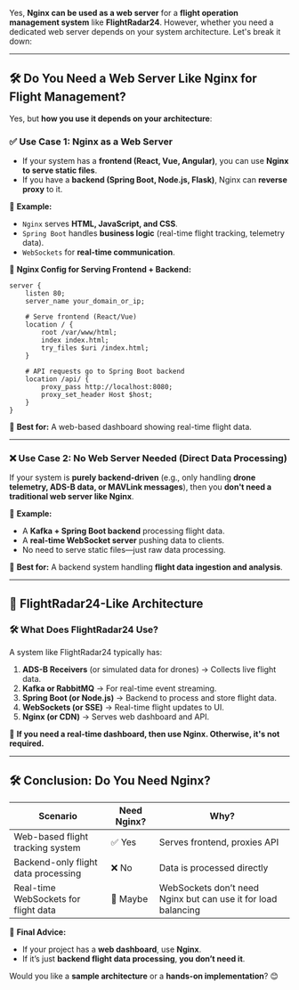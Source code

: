 Yes, **Nginx can be used as a web server** for a **flight operation management system** like **FlightRadar24**. However, whether you need a dedicated web server depends on your system architecture. Let's break it down:

---

## **🛠 Do You Need a Web Server Like Nginx for Flight Management?**
Yes, but **how you use it depends on your architecture**:

### ✅ **Use Case 1: Nginx as a Web Server**
- If your system has a **frontend (React, Vue, Angular)**, you can use **Nginx to serve static files**.
- If you have a **backend (Spring Boot, Node.js, Flask)**, Nginx can **reverse proxy** to it.

🔹 **Example:**
- `Nginx` serves **HTML, JavaScript, and CSS**.
- `Spring Boot` handles **business logic** (real-time flight tracking, telemetry data).
- `WebSockets` for **real-time communication**.

🔹 **Nginx Config for Serving Frontend + Backend:**
```nginx
server {
    listen 80;
    server_name your_domain_or_ip;

    # Serve frontend (React/Vue)
    location / {
        root /var/www/html;
        index index.html;
        try_files $uri /index.html;
    }

    # API requests go to Spring Boot backend
    location /api/ {
        proxy_pass http://localhost:8080;
        proxy_set_header Host $host;
    }
}
```
📌 **Best for:** A web-based dashboard showing real-time flight data.

---

### ❌ **Use Case 2: No Web Server Needed (Direct Data Processing)**
If your system is **purely backend-driven** (e.g., only handling **drone telemetry, ADS-B data, or MAVLink messages**), then you **don't need a traditional web server like Nginx**.

🔹 **Example:**
- A **Kafka + Spring Boot backend** processing flight data.
- A **real-time WebSocket server** pushing data to clients.
- No need to serve static files—just raw data processing.

📌 **Best for:** A backend system handling **flight data ingestion and analysis**.

---

## **🚀 FlightRadar24-Like Architecture**
### **🛠 What Does FlightRadar24 Use?**
A system like FlightRadar24 typically has:
1. **ADS-B Receivers** (or simulated data for drones) → Collects live flight data.
2. **Kafka or RabbitMQ** → For real-time event streaming.
3. **Spring Boot (or Node.js)** → Backend to process and store flight data.
4. **WebSockets (or SSE)** → Real-time flight updates to UI.
5. **Nginx (or CDN)** → Serves web dashboard and API.

📌 **If you need a real-time dashboard, then use Nginx. Otherwise, it's not required.**

---

## **🛠 Conclusion: Do You Need Nginx?**
| Scenario | Need Nginx? | Why? |
|----------|------------|------|
| Web-based flight tracking system | ✅ Yes | Serves frontend, proxies API |
| Backend-only flight data processing | ❌ No | Data is processed directly |
| Real-time WebSockets for flight data | 🚫 Maybe | WebSockets don’t need Nginx but can use it for load balancing |

🚀 **Final Advice:**  
- If your project has a **web dashboard**, use **Nginx**.  
- If it’s just **backend flight data processing**, **you don’t need it**.  

Would you like a **sample architecture** or a **hands-on implementation**? 😊
